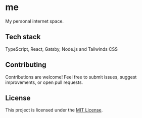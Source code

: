 # me
My personal internet space.

## Tech stack
TypeScript, React, Gatsby, Node.js and Tailwinds CSS

## Contributing

Contributions are welcome! Feel free to submit issues, suggest improvements, or open pull requests.

## License

This project is licensed under the [MIT License](LICENSE).
